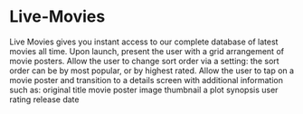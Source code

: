 # Live-Movies
Live Movies gives you instant access to our complete database of latest movies all time.  Upon launch, present the user with a grid arrangement of movie posters. Allow the user to change sort order via a setting: the sort order can be by most popular, or by highest rated. Allow the user to tap on a movie poster and transition to a details screen with additional information such as: original title movie poster image thumbnail a plot synopsis user rating release date
